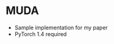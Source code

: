 # MUDA
- Sample implementation for my paper <Unsupervised Domain Adaptation Based on the Predictive Uncertainty of Models> <br>
- PyTorch 1.4 required
